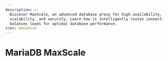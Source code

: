```yaml
---
description: >-
  Discover MaxScale, an advanced database proxy for high availability,
  scalability, and security. Learn how it intelligently routes connections and
  balances loads for optimal database performance.
icon: maximize
---
```


# MariaDB MaxScale


